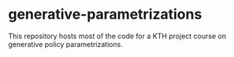 # generative-parametrizations
This repository hosts most of the code for a KTH project course on generative policy parametrizations.

